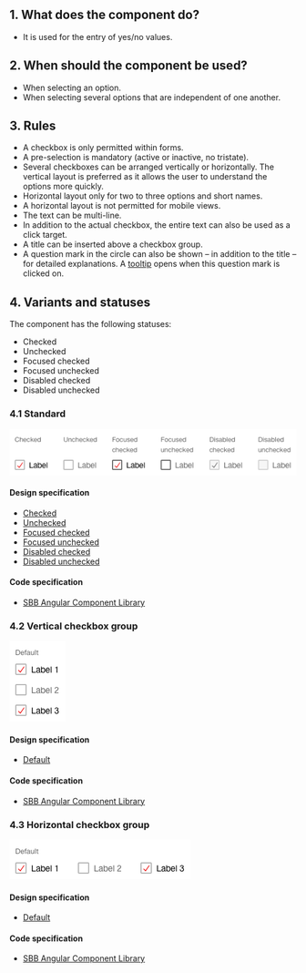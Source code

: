 ## 1. What does the component do?
* It is used for the entry of yes/no values.

## 2. When should the component be used?
* When selecting an option.
* When selecting several options that are independent of one another.

## 3. Rules
* A checkbox is only permitted within forms.
* A pre-selection is mandatory (active or inactive, no tristate).
* Several checkboxes can be arranged vertically or horizontally. The vertical layout is preferred as it allows the user to understand the options more quickly.
* Horizontal layout only for two to three options and short names.
* A horizontal layout is not permitted for mobile views.
* The text can be multi-line.
* In addition to the actual checkbox, the entire text can also be used as a click target.
* A title can be inserted above a checkbox group.
* A question mark in the circle can also be shown – in addition to the title – for detailed explanations. A [tooltip](https://digital.sbb.ch/en/websites/components/tooltip) opens when this question mark is clicked on.
 
## 4. Variants and statuses
The component has the following statuses: 
* Checked
* Unchecked
* Focused checked
* Focused unchecked
* Disabled checked
* Disabled unchecked

### 4.1 Standard
![Image of the checkbox component in the standard variant](https://raw.githubusercontent.com/sbb-design-systems/design-system-website-documentation/master/documentation/components/checkbox/images/checkbox_default.png 'class: image')

#### Design specification
* [Checked](https://www.sketch.com/s/80f12b3b-58e5-4b4c-98cd-c553bae18db0/a/ewdALP#Inspector)
* [Unchecked](hhttps://www.sketch.com/s/80f12b3b-58e5-4b4c-98cd-c553bae18db0/a/GLdVeO#Inspector)
* [Focused checked](https://www.sketch.com/s/80f12b3b-58e5-4b4c-98cd-c553bae18db0/a/OzRElm#Inspector)
* [Focused unchecked](https://www.sketch.com/s/80f12b3b-58e5-4b4c-98cd-c553bae18db0/a/mjKVeP#Inspector)
* [Disabled checked](https://www.sketch.com/s/80f12b3b-58e5-4b4c-98cd-c553bae18db0/a/DKwRJ4#Inspector)
* [Disabled unchecked](https://www.sketch.com/s/80f12b3b-58e5-4b4c-98cd-c553bae18db0/a/j9rRJb#Inspector)

#### Code specification
* [SBB Angular Component Library](https://sbb-angular.app.sbb.ch/latest/content/checkbox)

### 4.2 Vertical checkbox group 
![Image of the checkbox as a vertical group component](https://raw.githubusercontent.com/sbb-design-systems/design-system-website-documentation/master/documentation/components/checkbox/images/checkbox_vertical.png 'class: image')

#### Design specification
* [Default](https://www.sketch.com/s/80f12b3b-58e5-4b4c-98cd-c553bae18db0/a/dKja7j#Inspector)

#### Code specification
* [SBB Angular Component Library](https://sbb-angular.app.sbb.ch/latest/content/checkbox)

### 4.3 Horizontal checkbox group
![Image of the checkbox as a horizontal group component](https://raw.githubusercontent.com/sbb-design-systems/design-system-website-documentation/master/documentation/components/checkbox/images/checkbox_horizontal.png 'class: image')

#### Design specification
* [Default](https://www.sketch.com/s/80f12b3b-58e5-4b4c-98cd-c553bae18db0/a/zAKM2l#Inspector)

#### Code specification
* [SBB Angular Component Library](https://sbb-angular.app.sbb.ch/latest/content/checkbox)
